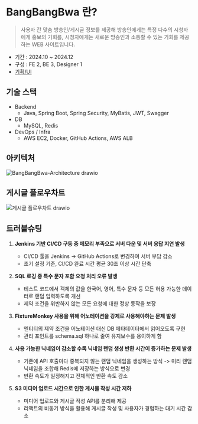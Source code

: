 # BangBangBwa 란?

> 사용자 간 맞춤 방송인/게시글 정보를 제공해 방송인에게는 특정 다수의 시청자에게 홍보의 기회를,
시청자에게는 새로운 방송인과 소통할 수 있는 기회를 제공하는 WEB 사이트입니다.

- 기간 : 2024.10 ~ 2024.12
- 구성 : FE 2, BE 3, Designer 1
- [기획/UI](https://www.figma.com/design/s0tc9LNMOzS30XVk683QcN/%5B-BBB-%5D?node-id=0-1&p=f&t=gTTeJfWMeYFeb27l-0)

## 기술 스택
- Backend
  - Java, Spring Boot, Spring Security, MyBatis, JWT, Swagger
- DB
  - MySQL, Redis
- DevOps / Infra
  - AWS EC2, Docker, GitHub Actions, AWS ALB

## 아키텍처
![BangBangBwa-Architecture drawio](https://github.com/user-attachments/assets/366d3b25-bc1e-4c58-8284-d9039b6b75c9)

## 게시글 플로우차트
![게시글 플로우차트 drawio](https://github.com/user-attachments/assets/e0c82770-55ed-4d25-97fe-aa1348b15698)


## 트러블슈팅

1. **Jenkins 기반 CI/CD 구동 중 메모리 부족으로 서버 다운 및 서버 응답 지연 발생**

   - CI/CD 툴을 Jenkins → GitHub Actions로 변경하여 서버 부담 감소
   - 초기 설정 기준, CI/CD 완료 시간 평균 30초 이상 시간 단축


2.  **SQL 로깅 중 특수 문자 포함 요청 처리 오류 발생**

    - 테스트 코드에서 객체의 값을 한국어, 영어, 특수 문자 등 모든 허용 가능한 데이터로 랜덤 입력하도록 개선
    - 제약 조건을 위반하지 않는 모든 요청에 대한 정상 동작을 보장


3.  **FixtureMonkey 사용을 위해 어노테이션을 강제로 사용해야하는 문제 발생**

    - 엔티티의 제약 조건을 어노테이션 대신 DB 메타데이터에서 읽어오도록 구현
    - 관리 포인트를 schema.sql 하나로 줄여 유지보수를 용이하게 함


4. **사용 가능한 닉네임이 감소할 수록 닉네임 랜덤 생성 반환 시간이 증가하는 문제 발생**

   - 기존에 API 호출마다 중복되지 않는 랜덤 닉네임을 생성하는 방식 -> 미리 랜덤 닉네임을 조합해 Redis에 저장하는 방식으로 변경
   - 반환 속도가 일정해지고 전체적인 반환 속도 감소


5. **S3 미디어 업로드 시간으로 인한 게시물 작성 시간 저하**

   - 미디어 업로드와 게시글 작성 API를 분리해 제공
   - 리액트의 비동기 방식을 활용해 게시글 작성 및 사용자가 경험하는 대기 시간 감소

